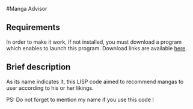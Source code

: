 #Manga Advisor 

## Requirements
In order to make it work, if not installed, you must download a program which enables to launch this program.
Download links are available [here](http://franz.com/downloads/clp/download).

## Brief description
As its name indicates it, this LISP code aimed to recommend mangas to user according to his or her likings.

PS: Do not forget to mention my name if you use this code !
